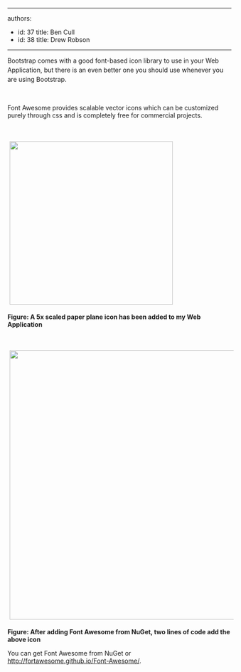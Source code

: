 

---
authors:
  - id: 37
    title: Ben Cull
  - id: 38
    title: Drew Robson
---




<span class='intro'> <span style="line-height&#58;20.799999237060547px;">​Bootstrap comes with a good font-based icon library to use in your Web Application, but there is an even better one you should use whenever you are using Bootstrap.</span>​ </span>

<p><br></p><p>Font Awesome provides scalable vector icons which can be customized purely through css and is completely free for commercial projects.</p><p>&#160;</p><img src="file&#58;///C&#58;/Users/DREWRO~1/AppData/Local/Temp/msohtmlclip1/01/clip_image001.png" alt="" style="width&#58;367px;margin&#58;5px;" /><p><strong>Figure&#58; A 5x scaled paper plane icon has been added to my Web Application</strong></p><p>&#160;</p><img src="file&#58;///C&#58;/Users/DREWRO~1/AppData/Local/Temp/msohtmlclip1/01/clip_image003.jpg" alt="" style="width&#58;605px;margin&#58;5px;" /><p><strong>Figure&#58; After adding Font Awesome from NuGet, two lines of code add the above icon​</strong></p><p>You can get Font Awesome from NuGet or <a href="http&#58;//fortawesome.github.io/Font-Awesome/">http&#58;//fortawesome.github.io/Font-Awesome/</a>.​</p>


